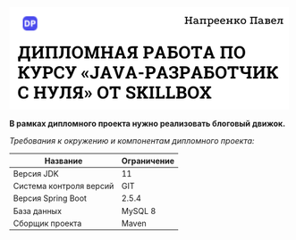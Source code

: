 ![](/images/logo.png)

**В рамках дипломного проекта нужно реализовать блоговый движок.**

*Требования к окружению и компонентам дипломного проекта:*

**Название**               |     **Ограничение**
---------------------------- | ----------------------
Версия JDK                   |     11
Система контроля версий      |     GIT
Версия Spring Boot           |     2.5.4
База данных                  |     MySQL 8
Сборщик проекта              |     Maven





